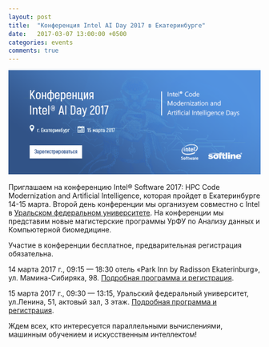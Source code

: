 ```yaml
---
layout: post
title:  "Конференция Intel AI Day 2017 в Екатеринбурге"
date:   2017-03-07 13:00:00 +0500
categories: events
comments: true
---
```

![Intel AI Conference EKB](/assets/images/intel_ai.png)

Приглашаем на конференцию Intel® Software 2017: HPC Code Modernization and Artificial Intelligence, которая пройдет в Екатеринбурге 14-15 марта. Второй день конференции мы организуем совместно с Intel в [Уральском федеральном университете](http://www.urfu.ru). На конференции мы представим новые магистерские программы УрФУ по Анализу данных и Компьютерной биомедицине. 

<!--more-->

Участие в конференции бесплатное, предварительная регистрация обязательна.

14 марта 2017 г., 09:15 — 18:30 отель «Park Inn by Radisson Ekaterinburg», ул. Мамина-Сибиряка, 98.  [Подробная программа и регистрация](http://events.softline.ru/event/10792/detail).

15 марта 2017 г., 09:30 — 13:15, Уральский федеральный  университет, ул.Ленина, 51, актовый зал, 3 этаж. [Подробная программа и регистрация](http://events.softline.ru/event/10793/detail).

Ждем всех, кто интересуется параллельными вычислениями, машинным обучением и искусственным интеллектом!


